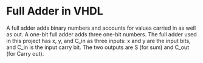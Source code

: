 # Full Adder in VHDL
A full adder adds binary numbers and accounts for values carried in as well as out. A one-bit full adder adds three one-bit numbers. The full adder used in this project has x, y, and C_in as three inputs: x and y are the input bits, and C_in is the input carry bit. The two outputs are S (for sum) and C_out (for Carry out).

